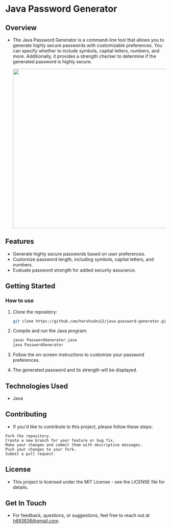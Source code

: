 # Java Password Generator

## Overview
 - The Java Password Generator is a command-line tool that allows you to generate highly secure passwords with customizable preferences. You can specify whether to include symbols, capital letters, numbers, and more. Additionally, it provides a strength checker to determine if the generated password is highly secure.

   <img src="https://github.com/harshsahu12/java-password-generator/assets/129574323/35f7cfca-16d6-4a99-ba7f-9977d6485cd1" width="500" />

## Features

- Generate highly secure passwords based on user preferences.
- Customize password length, including symbols, capital letters, and numbers.
- Evaluate password strength for added security assurance.

## Getting Started

### How to use

1. Clone the repository:

   ```bash
   git clone https://github.com/harshsahu12/java-password-generator.git
   
2. Compile and run the Java program:
   ```bash
   javac PasswordGenerator.java
   java PasswordGenerator
   
3. Follow the on-screen instructions to customize your password preferences.

4. The generated password and its strength will be displayed.

## Technologies Used

   - Java

## Contributing

   - If you'd like to contribute to this project, please follow these steps:

    Fork the repository.
    Create a new branch for your feature or bug fix.
    Make your changes and commit them with descriptive messages.
    Push your changes to your fork.
    Submit a pull request.

## License

   - This project is licensed under the MIT License - see the LICENSE file for details.

## Get In Touch

   - For feedback, questions, or suggestions, feel free to reach out at h693836@gmail.com.
